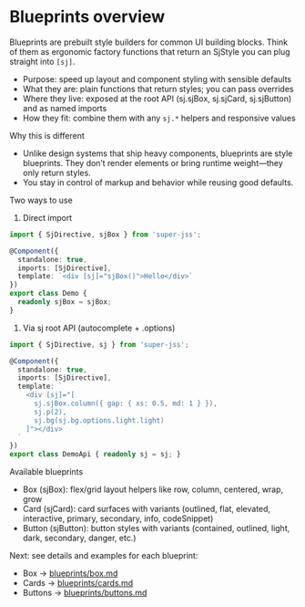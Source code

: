 # Blueprints overview

Blueprints are prebuilt style builders for common UI building blocks. Think of them as ergonomic factory functions that return an SjStyle you can plug straight into `[sj]`.

- Purpose: speed up layout and component styling with sensible defaults
- What they are: plain functions that return styles; you can pass overrides
- Where they live: exposed at the root API (sj.sjBox, sj.sjCard, sj.sjButton) and as named imports
- How they fit: combine them with any `sj.*` helpers and responsive values

Why this is different

- Unlike design systems that ship heavy components, blueprints are style blueprints. They don’t render elements or bring runtime weight—they only return styles.
- You stay in control of markup and behavior while reusing good defaults.

Two ways to use

1. Direct import

```ts
import { SjDirective, sjBox } from 'super-jss';

@Component({
  standalone: true,
  imports: [SjDirective],
  template: `<div [sj]="sjBox()">Hello</div>`
})
export class Demo {
  readonly sjBox = sjBox;
}
```

1. Via sj root API (autocomplete + .options)

```ts
import { SjDirective, sj } from 'super-jss';

@Component({
  standalone: true,
  imports: [SjDirective],
  template: `
    <div [sj]="[
      sj.sjBox.column({ gap: { xs: 0.5, md: 1 } }),
      sj.p(2),
      sj.bg(sj.bg.options.light.light)
    ]"></div>
  `
})
export class DemoApi { readonly sj = sj; }
```

Available blueprints

- Box (sjBox): flex/grid layout helpers like row, column, centered, wrap, grow
- Card (sjCard): card surfaces with variants (outlined, flat, elevated, interactive, primary, secondary, info, codeSnippet)
- Button (sjButton): button styles with variants (contained, outlined, light, dark, secondary, danger, etc.)

Next: see details and examples for each blueprint:

- Box → [blueprints/box.md](box.md)
- Cards → [blueprints/cards.md](cards.md)
- Buttons → [blueprints/buttons.md](buttons.md)

